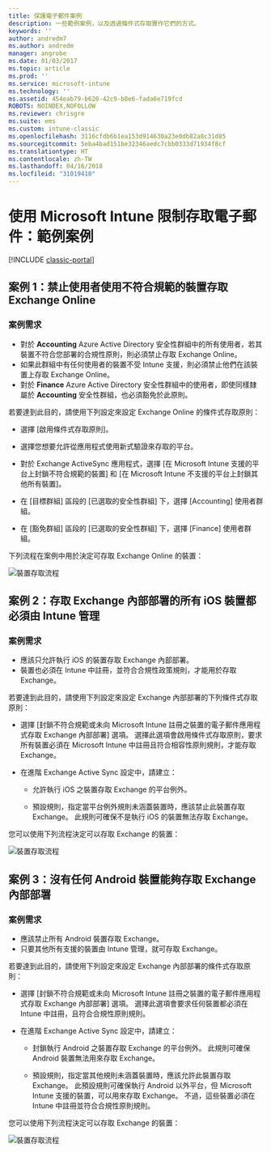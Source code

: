 ```yaml
---
title: 保護電子郵件案例
description: 一些範例案例，以及透過條件式存取實作它們的方式。
keywords: ''
author: andredm7
ms.author: andredm
manager: angrobe
ms.date: 01/03/2017
ms.topic: article
ms.prod: ''
ms.service: microsoft-intune
ms.technology: ''
ms.assetid: 454eab79-b620-42c9-b8e6-fada6e719fcd
ROBOTS: NOINDEX,NOFOLLOW
ms.reviewer: chrisgre
ms.suite: ems
ms.custom: intune-classic
ms.openlocfilehash: 3116cfdb6b1ea153d914630a23e0db82a8c31d85
ms.sourcegitcommit: 5eba4bad151be32346aedc7cbb0333d71934f8cf
ms.translationtype: HT
ms.contentlocale: zh-TW
ms.lasthandoff: 04/16/2018
ms.locfileid: "31019410"
---
```

# <a name="protect-access-to-email-with-microsoft-intune-example-scenarios"></a>使用 Microsoft Intune 限制存取電子郵件：範例案例

[!INCLUDE [classic-portal](../includes/classic-portal.md)]

## <a name="scenario-1-block-users-from-using-noncompliant-devices-to-access-exchange-online"></a>案例 1：禁止使用者使用不符合規範的裝置存取 Exchange Online
### <a name="scenario-requirements"></a>案例需求
- 對於 **Accounting** Azure Active Directory 安全性群組中的所有使用者，若其裝置不符合您部署的合規性原則，則必須禁止存取 Exchange Online。
- 如果此群組中有任何使用者的裝置不受 Intune 支援，則必須禁止他們在該裝置上存取 Exchange Online。
- 對於 **Finance** Azure Active Directory 安全性群組中的使用者，即使同樣隸屬於 **Accounting** 安全性群組，也必須豁免於此原則。

若要達到此目的，請使用下列設定來設定 Exchange Online 的條件式存取原則：

- 選擇 [啟用條件式存取原則]。

- 選擇您想要允許從應用程式使用新式驗證來存取的平台。
- 對於 Exchange ActiveSync 應用程式，選擇 [在 Microsoft Intune 支援的平台上封鎖不符合規範的裝置] 和 [在 Microsoft Intune 不支援的平台上封鎖其他所有裝置]。
-   在 [目標群組] 區段的 [已選取的安全性群組] 下，選擇 [Accounting] 使用者群組。

-   在 [豁免群組] 區段的 [已選取的安全性群組] 下，選擇 [Finance] 使用者群組。


下列流程在案例中用於決定可存取 Exchange Online 的裝置：

![裝置存取流程](./media/ConditionalAccess8-5.png)

## <a name="scenario-2-all-ios-devices-that-access-exchange-on-premises-must-be-managed-by-intune"></a>案例 2：存取 Exchange 內部部署的所有 iOS 裝置都必須由 Intune 管理
### <a name="scenario-requirements"></a>案例需求
- 應該只允許執行 iOS 的裝置存取 Exchange 內部部署。
- 裝置也必須在 Intune 中註冊，並符合合規性政策規則，才能用於存取 Exchange。

若要達到此目的，請使用下列設定來設定 Exchange 內部部署的下列條件式存取原則：

- 選擇 [封鎖不符合規範或未向 Microsoft Intune 註冊之裝置的電子郵件應用程式存取 Exchange 內部部署] 選項。 選擇此選項會啟用條件式存取原則，要求所有裝置必須在 Microsoft Intune 中註冊且符合相容性原則規則，才能存取 Exchange。

- 在進階 Exchange Active Sync 設定中，請建立：

  -   允許執行 iOS 之裝置存取 Exchange 的平台例外。   

  -   預設規則，指定當平台例外規則未涵蓋裝置時，應該禁止此裝置存取 Exchange。 此規則可確保不是執行 iOS 的裝置無法存取 Exchange。

您可以使用下列流程決定可以存取 Exchange 的裝置：

![裝置存取流程](./media/ConditionalAccess8-3.png)

## <a name="scenario-3-no-android-devices-can-access-exchange-on-premises"></a>案例 3：沒有任何 Android 裝置能夠存取 Exchange 內部部署
### <a name="scenario-requirements"></a>案例需求
- 應該禁止所有 Android 裝置存取 Exchange。
- 只要其他所有支援的裝置由 Intune 管理，就可存取 Exchange。

若要達到此目的，請使用下列設定來設定 Exchange 內部部署的條件式存取原則：

-   選擇 [封鎖不符合規範或未向 Microsoft Intune 註冊之裝置的電子郵件應用程式存取 Exchange 內部部署] 選項。 選擇此選項會要求任何裝置都必須在 Intune 中註冊，且符合合規性原則規則。

- 在進階 Exchange Active Sync 設定中，請建立：
  -   封鎖執行 Android 之裝置存取 Exchange 的平台例外。 此規則可確保 Android 裝置無法用來存取 Exchange。

  -   預設規則，指定當其他規則未涵蓋裝置時，應該允許此裝置存取 Exchange。 此預設規則可確保執行 Android 以外平台，但 Microsoft Intune 支援的裝置，可以用來存取 Exchange。 不過，這些裝置必須在 Intune 中註冊並符合合規性原則規則。

您可以使用下列流程決定可以存取 Exchange 的裝置：

![裝置存取流程](./media/ConditionalAccess8-4.png)
